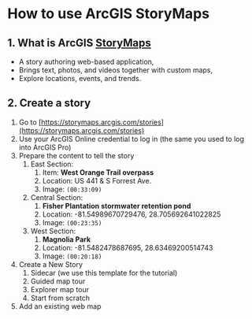 # How to use ArcGIS StoryMaps

## 1. What is ArcGIS [StoryMaps](https://doc.arcgis.com/en/arcgis-storymaps/get-started/what-is-arcgis-storymaps.htm)

- A story authoring web-based application,
- Brings text, photos, and videos together with custom maps,
- Explore locations, events, and trends.

## 2. Create a story

1. Go to [https://storymaps.arcgis.com/stories](https://storymaps.arcgis.com/stories)
2. Use your ArcGIS Online credential to log in (the same you used to log into ArcGIS Pro)
3. Prepare the content to tell the story
   1. East Section:
      1. Item: **West Orange Trail overpass**
      2. Location: US 441 & S Forrest Ave.
      3. Image: `(00:33:09)`
   2. Central Section:
      1. **Fisher Plantation stormwater retention pond**
      2. Location: -81.54989670729476, 28.705692641022825
      3. Image: `(00:23:35)`
   3. West Section:
      1. **Magnolia Park**
      2. Location: -81.5482478687695, 28.63469200514743
      3. Image: `(00:20:18)`
4. Create a New Story
   1. Sidecar (we use this template for the tutorial)
   2. Guided map tour
   3. Explorer map tour
   4. Start from scratch
5. Add an existing web map
